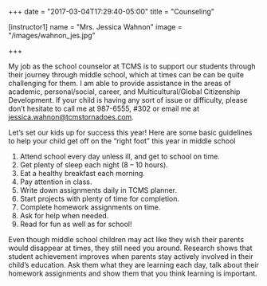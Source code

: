 +++
date = "2017-03-04T17:29:40-05:00"
title = "Counseling"

[instructor1]
name = "Mrs. Jessica Wahnon"
image = "/images/wahnon_jes.jpg"


+++

My job as the school counselor at TCMS is to support our students through their journey through middle school, which at times can be can be quite challenging for them. I am able to provide assistance in the areas of academic, personal/social, career, and Multicultural/Global Citizenship Development.  If your child is having any sort of issue or difficulty, please don’t hesitate to call me at 987-6555, #302 or email me at jessica.wahnon@tcmstornadoes.com.

Let’s set our kids up for success this year! Here are some basic guidelines to help your child get off on the “right foot” this year in middle school

1. Attend school every day unless ill, and get to school on time.
2. Get plenty of sleep each night (8 – 10 hours).
3. Eat a healthy breakfast each morning.
4. Pay attention in class.
5. Write down assignments daily in TCMS planner.
6. Start projects with plenty of time for completion.
7. Complete homework assignments on time.
8. Ask for help when needed.
9. Read for fun as well as for school!

Even though middle school children may act like they wish their parents would disappear at times, they still need you around. Research shows that student achievement improves when parents stay actively involved in their child’s education. Ask them what they are learning each day, talk about their homework assignments and show them that you think learning is important.

